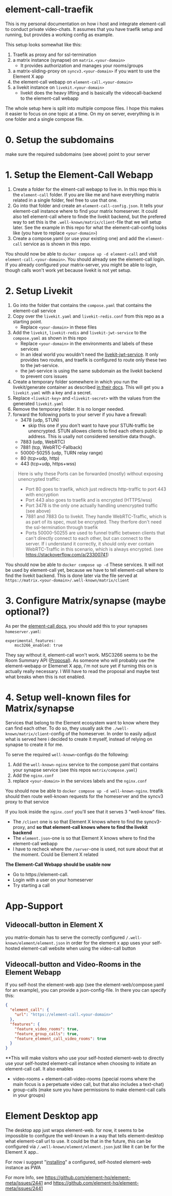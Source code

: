 # element-call-traefik

This is my personal documentation on how i host and integrate element-call to conduct private video-chats.
It assumes that you have traefik setup and running, but provides a working config as example.

This setup looks somewhat like this:
1. Traefik as proxy and for ssl-termination
1. a matrix instance (synapse) on `matrix.<your-domain>`
   - It provides authorization and manages your rooms/groups
1. a matrix-sliding-proxy on `syncv3.<your-domain>` if you want to use the Element X app 
1. the element-call webapp on `element-call.<your-domain>`
1. a livekit instance on `livekit.<your-domain>`
   - livekit does the heavy lifting and is basically the videocall-backend to the element-call webapp

The whole setup here is split into multiple compose files. I hope this makes it easier to focus on one topic at a time. On my on server, everything is in one folder and a single compose file.

# 0. Setup the subdomains

make sure the required subdomains (see above) point to your server

# 1. Setup the Element-Call Webapp

1. Create a folder for the elment-call webapp to live in. In this repo this is the  `element-call` folder. If you are like me and have everything matrix related in a single folder, feel free to use that one.
1. Go into that folder and create an `element-call-config.json`. It tells your element-call instance where to find your matrix homeserver. It could also tell element-call where to finde the livekit backend, but the prefered way to set this is the `.well-known/matrix/client`-file that we will setup later. See the example in this repo for what the element-call-config looks like (you have to replace `<your-domain>`)
1. Create a compose.yaml (or use your existing one) and add the `element-call` service as is shown in this repo.

You should now be able to `docker compose up -d element-call` and visit `element-call.<your-domain>`. You should already see the element-call login. If you already configured your matrix-server, you might be able to login, though calls won't work yet because livekit is not yet setup.

# 2. Setup Livekit

1. Go into the folder that contains the `compose.yaml` that contains the element-call service
1. Copy over the `livekit.yaml` and `livekit-redis.conf` from this repo as a starting point.
   - Replace `<your-domain>` in these files
1. Add the `livekit`, `livekit-redis` and `livekit-jwt-service` to the `compose.yaml` as shown in this repo
   - Replace `<your-domain>` in the environments and labels of these services
   - In an ideal world you wouldn't need the [livekit-jwt-service](https://github.com/element-hq/lk-jwt-service). It only provides two routes, and traefik is configured to route only these two to the jwt-service.
   - the jwt-service is using the same subdomain as the livekit backend to prevent cors issues
1. Create a temporary folder somewhere in which you run the livekit/generate container as described [in their docs](https://docs.livekit.io/home/self-hosting/vm/). This will get you a `livekit.yaml` with a key and a secret.
1. Replace `<livekit-key>` and `<livekit-secret>` with the values from the generated `livekit.yaml`
1. Remove the temporary folder. It is no longer needed.
1. forward the following ports to your server if you have a firewall:
   - 3478 (udp, STUN)
     - skip this one if you don't want to have your STUN-traffic be unencrypted. STUN allowes clients to find each others public ip address. This is usally not considered sensitive data though.
   - 7883 (udp, WebRTC)
   - 7881 (tcp, WebRTC-Fallback)
   - 50000-50255 (udp, TURN relay range)
   - 80 (tcp+udp, http)
   - 443 (tcp+udp, https+wss)

> Here is why these Ports can be forwarded (mostly) without exposing unencrypted traffic:  
> - Port 80 goes to traefik, which just redirects http-traffic to port 443 with encryption
> - Port 443 also goes to traefik and is encrypted (HTTPS/wss)
> - Port 3478 is the only one actually handling unencrypted traffic (see above)
> - 7881 and 7883 Go to livekit. They handle WebRTC-Traffic, which is as part of its spec, must be encrypted. They therfore don't need the ssl-termination through traefik
> - Ports 50000-50255 are used to funnel traffic between clients that can't directly connect to each other, but can connect to the server. If i understand it correctly, it should only ever contain WebRTC-Traffic in this scenario, which is always encrypted. (see https://stackoverflow.com/a/23300741)

You should now be able to `docker compose up -d` These services. It will not be used by element-call yet, because we have to tell element-call where to find the livekit backend. This is done later via the file served at `https://matrix.<your-domain>/.well-known/matrix/client`

# 3. Configure Matrix/synapse (maybe optional?)

As per the [element-call docs](https://github.com/element-hq/element-call?tab=readme-ov-file#configuration), you should add this to your synapses `homeserver.yaml`:
```
experimental_features:
    msc3266_enabled: true
```
They say without it, element-call won't work. MSC3266 seems to be the Room Summary API ([Proposal](https://github.com/deepbluev7/matrix-doc/blob/room-summaries/proposals/3266-room-summary.md)).
As someone who will probably use the element-webapp or Elemenet X app, i'm not sure yet if turning this on is actually really necessary. I Will have to read the proposal and maybe test what breaks when this is not enabled.

# 4. Setup well-known files for Matrix/synapse

Services that belong to the Element ecosystem want to know where they can find each other. To do so, they usually ask the `./well-known/matrix/client`-config of the homeserver.
In order to easily adjust what is served here i decided to create it myself, instead of relying on synapse to create it for me.

To serve the required `well-known`-configs do the following:
1. Add the `well-known-nginx` service to the compose.yaml that contains your synapse service (see this repos `matrix/compose.yaml`)
1. Add the `nginx.conf`
1. replace `<your-domain>` in the services labels and the `nginx.conf`

You should now be able to `docker compose up -d well-known-nginx`. treafik should then route well-known requests for the homeserver and the syncv3 proxy to that service

If you look inside the `nginx.conf` you'll see that it serves 3 "well-know" files.
- The `/client` one is so that Element X knows where to find the syncv3-proxy, and **so that element-call knows where to find the livekit backend**
- The `element.json`-one is so that Element X knows where to find the element-call webapp
- I have to recheck where the `/server`-one is used, not sure about that at the moment. Could be Element X related

**The Element-Call Webapp should be usable now**
- Go to https://element-call.<your-domain>
- Login with a user on your homeserver
- Try starting a call

# App-Support
## Videocall-button in Element X
you matrix-domain has to serve the correctly configured `/.well-known/element/element.json` in order for the element x app uses your self-hosted element-call website when using the video-call button

## Videocall-button and Video-Rooms in the Element Webapp
If you self-host the element-web app (see the element-web/compose.yaml for an example), you can provide a json-config-file. In there you can specify this:
```json
{
  "element_call": {
    "url": "https://element-call.<your-domain>"
  },
  "features": {
    "feature_video_rooms": true,
    "feature_group_calls": true,
    "feature_element_call_video_rooms": true
  }
}
```
**This will make visitors who use your self-hosted element-web to directly use your self-hosted element-call instance when choosing to initiate an element-call call. It also enables
- video-rooms + element-call-video-rooms (special rooms where the main focus is a perpetuate video call, but that also includes a text-chat)
- group-calls (make sure you have permissions to make element-call calls in your groups)

# Element Desktop app

The desktop app just wraps element-web. for now, it seems to be impossible to
configure the well-known in a way that tells element-desktop what element-call url to use.
It could be that in the future, this can be configured via `/.well-known/element/element.json` just like it can be for the Element X app..

For now i suggest "[installing](https://developer.mozilla.org/en-US/docs/Web/Progressive_web_apps/Guides/Installing#installing_pwas)" a configured, self-hosted element-web instance as PWA

For more Info, see https://github.com/element-hq/element-meta/issues/2441 and https://github.com/element-hq/element-meta/issues/2441
